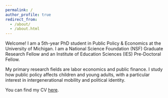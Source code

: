```yaml
---
permalink: /
author_profile: true
redirect_from: 
  - /about/
  - /about.html
---
```


Welcome! I am a 5th-year PhD student in Public Policy & Economics at the University of Michigan. I am a National Science Foundation (NSF) Graduate Research Fellow and an Institute of Education Sciences (IES) Pre-Doctoral Fellow. 

My primary research fields are labor economics and public finance. I study how public policy affects children and young adults, with a particular interest in intergenerational mobility and political identity. 

You can find my CV [here](https://micah-baum.github.io/files/baum_cv.pdf). 
